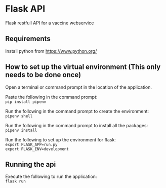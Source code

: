 # Flask API
Flask restfull API for a vaccine webservice

## Requirements
Install python from https://www.python.org/

## How to set up the virtual environment (This only needs to be done once)
Open a terminal or command prompt in the location of the application.

Paste the following in the command prompt:  
`pip install pipenv`

Run the following in the command prompt to create the environment:  
`pipenv shell`

Run the following in the command prompt to install all the packages:  
`pipenv install` 

Run the following to set up the environment for flask:  
`export FLASK_APP=run.py`  
`export FLASK_ENV=development`

## Running the api
Execute the following to run the application:  
`flask run`
